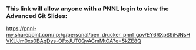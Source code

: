 ### This link will allow anyone with a PNNL login to view the Advanced Git Slides:

https://pnnl-my.sharepoint.com/:p:/g/personal/ben_drucker_pnnl_gov/EY6RXpS9iFJNsHVKUJm0xs0BAgDys-OFxJUT0QvACmMtOA?e=5kZE8Q

